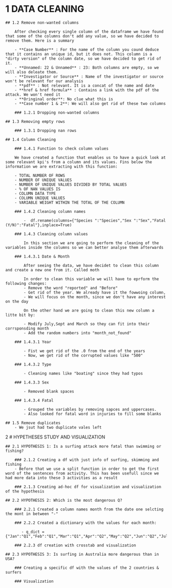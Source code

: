 # 1 DATA CLEANING

    ## 1.2 Remove non-wanted columns

        After checking every single column of the dataframe we have found that some of the columns don't add any value, so we have decided to remove them. Here is a summary

        - **Case Number** : For the name of the column you cound deduce that it contains an unique id, but it does not. This column is a "dirty version" of the column date, so we have decided to get rid of it. 
        - **Unnamed: 22 & Unnamed** : 23: Both columns are empty, so we will also deleate them. 
        - **Investigator or Source** : Name of the investigator or source won't be relevant for our analysis
        - **pdf** : Not relevant. It is a concat of the name and date
        - **href & href formula** : Contains a link with the pdf of the attack. We won't need it
        - **Oringinal order**: No clue what this is 
        - **Case number 1 & 2**: We will also get rid of these two columns

        ### 1.2.1 Dropping non-wanted columns

    ## 1.3 Removing empty rows

        ### 1.3.1 Dropping nan rows

    ## 1.4 Column Cleaning

        ### 1.4.1 Function to check column values

        We have created a function that enables us to have a quick look at some relevant kpi's from a column and its values. Fins below the information we are extracting with this function:

        - TOTAL NUMBER OF ROWS
        - NUMBER OF UNIQUE VALUES
        - NUMBER OF UNIQUE VALUES DIVIDED BY TOTAL VALUES
        - % OF NAN VALUES IS
        - COLUMN DATA TYPE
        - COLUMN UNIQUE VALUES
        - VARIABLE WEIGHT WITHIN THE TOTAL OF THE COLUMN

        ### 1.4.2 Cleaning column names

            -  df.rename(columns={"Species ":"Species","Sex ":"Sex","Fatal (Y/N)":"Fatal"},inplace=True)
    
        ### 1.4.3 Cleaning column values

            In this section we are going to perform the cleaning of the variables inside the columns so we can better analyse them afterwards

        ### 1.4.3.1 Date & Month

            After seeing the data, we have decidet to clean this column and create a new one from it. Called moth

            In order to clean this variable we will have to eprform the following changes: 
            - Remove the word "reported" and "Before"
            - Get rid of the year. We already have it the fowwoing column, 
            - We will focus on the month, since we don't have any interest on the day

            On the other hand we are going to clean this new column a litte bit by:

            - Modify July,Sept and March so they can fit into their corrsponsding month
            - Add the random numbers into "month_not_found"

        ### 1.4.3.1 Year

            - Fist we get rid of the .0 from the end of the years
            - Now, we get rid of the corrupted values like "500"

        ### 1.4.3.2 Type

            - Cleaning names like "boating" since they had typos

        ### 1.4.3.3 Sex

            - Removed blank spaces

        ### 1.4.3.4 Fatal 

            - Grouped the variables by removing sapces and uppercases. 
            - Also looked for fatal word in injuries to fill some blanks 

    ## 1.5 Remove duplicates
        - We jsut had two duplicate vales left



2 # HYPETHESES STUDY AND VISUALIZATION

    ## 2.1 HYPOTHESIS 1: Is a surfing attack more fatal than swimming or fishing?

        ### 2.1.2 Creating a df with just info of surfing, skimming and fishing
        - Before that we use a split function in order to get the first word of the sentences from activity. This has been usefull since we had more data into these 3 activities as a result
     
        ### 2.1.3 Creating ad-hoc df for visualization and visualization of the hypothesis

    ## 2.2 HYPOTHESIS 2: Which is the most dangerous Q?

        ### 2.2.1 Created a column names month from the date one selcting the mont in between "-"

        ### 2.2.2 Created a dictionary with the values for each month: 

           - q_dict = {"Jan":"Q1","Feb":"Q1","Mar":"Q1","Apr":"Q2","May":"Q2","Jun":"Q2","Jul":"Q3","Aug":"Q3","Sep":"Q3","Oct":"Q4","Nov":"Q4","Dec":"Q4","month_not_found":"Q_not_found"}

        ### 2.2.3 df creation with crosstab and visualization

    ## 2.3 HYPOTHESIS 3: Is surfing in Australia more dangerous than in USA?

        ### Creating a specific df with the values of the 2 countries & surfers

        ### Visualization














